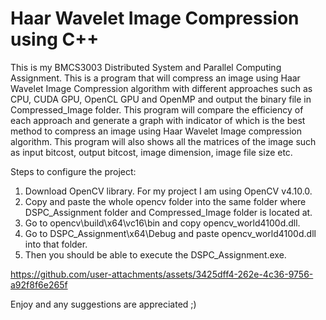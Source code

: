 # Haar Wavelet Image Compression using C++
This is my BMCS3003 Distributed System and Parallel Computing Assignment. This is a program that will compress an image using Haar Wavelet Image Compression algorithm with different approaches such as CPU, CUDA GPU, OpenCL GPU and OpenMP and output the binary file in Compressed_Image folder. This program will compare the efficiency of each approach and generate a graph with indicator of which is the best method to compress an image using Haar Wavelet Image compression algorithm. This program will also shows all the matrices of the image such as input bitcost, output bitcost, image dimension, image file size etc.

Steps to configure the project:
1. Download OpenCV library. For my project I am using OpenCV v4.10.0.
2. Copy and paste the whole opencv folder into the same folder where DSPC_Assignment folder and Compressed_Image folder is located at.
3. Go to opencv\build\x64\vc16\bin and copy opencv_world4100d.dll.
4. Go to DSPC_Assignment\x64\Debug and paste opencv_world4100d.dll into that folder.
5. Then you should be able to execute the DSPC_Assignment.exe.

https://github.com/user-attachments/assets/3425dff4-262e-4c36-9756-a92f8f6e265f

Enjoy and any suggestions are appreciated ;)
